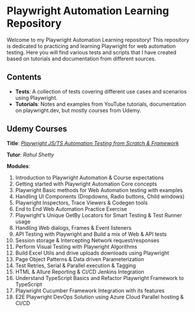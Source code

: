 # Playwright Automation Learning Repository

Welcome to my Playwright Automation Learning repository! This repository is dedicated to practicing and learning Playwright for web automation testing. 
Here you will find various tests and scripts that I have created based on tutorials and documentation from different sources.

## Contents

- **Tests**: A collection of tests covering different use cases and scenarios using Playwright.
- **Tutorials**: Notes and examples from YouTube tutorials, documentation on playwright.dev, but mostly courses from Udemy.

## Udemy Courses
**Title**: [*Playwright JS/TS Automation Testing from Scratch & Framework*](www.udemy.com/course/playwright-tutorials-automation-testing/)

**Tutor**: *Rahul Shetty*

**Modules**:
1. Introduction to Playwright Automation & Course expectations
2. Getting started with Playwright Automation Core concepts
3. Playwright Basic methods for Web Automation testing with examples
4. Handling UI Components (Dropdowns, Radio buttons, Child windows)
5. Playwright Inspectors, Trace Viewers & Codegen tools
6. End to End Web Automation Practice Exercise
7. Playwright's Unique GetBy Locators for Smart Testing & Test Runner usage
8. Handling Web dialogs, Frames & Event listeners
9. API Testing with Playwright and Build a mix of Web & API tests
10. Session storage & Intercepting Network request/responses
11. Perform Visual Testing with Playwright Algorithms
12. Build Excel Utils and drive uploads downloads using Playwright
13. Page Object Patterns & Data driven Parameterization
14. Test Retries, Serial & Parallel execution & Tagging
15. HTML & Allure Reporting & CI/CD Jenkins Integration
16. Understand TypeScript Basics and Refactor Playwright Framework to TypeScript
17. Playwright Cucumber Framework Integration with its features
18. E2E Playwright DevOps Solution using Azure Cloud Parallel hosting & CI/CD
